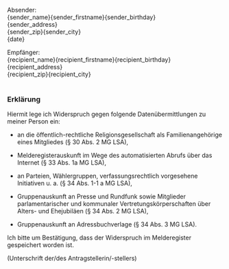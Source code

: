Absender:<br />
{sender_name}{sender_firstname}{sender_birthday}<br />
{sender_address}<br />
{sender_zip}{sender_city}<br />
{date}

Empfänger:<br />
{recipient_name}{recipient_firstname}{recipient_birthday}<br />
{recipient_address}<br />
{recipient_zip}{recipient_city}
<br />
<br />

### Erklärung

Hiermit lege ich Widerspruch gegen folgende Datenübermittlungen zu meiner Person ein:

+ an die öffentlich-rechtliche Religionsgesellschaft als Familienangehörige eines Mitgliedes (§ 30 Abs. 2 MG LSA),

+ Melderegisterauskunft im Wege des automatisierten Abrufs über das Internet (§ 33 Abs. 1a MG LSA),

+ an Parteien, Wählergruppen, verfassungsrechtlich vorgesehene Initiativen u. a. (§ 34 Abs. 1-1 a MG LSA),


+ Gruppenauskunft an Presse und Rundfunk sowie Mitglieder parlamentarischer und kommunaler Vertretungskörperschaften über Alters- und Ehejubiläen (§ 34 Abs. 2 MG LSA),

+ Gruppenauskunft an Adressbuchverlage (§ 34 Abs. 3 MG LSA).

Ich bitte um Bestätigung, dass der Widerspruch im Melderegister gespeichert worden ist.

(Unterschrift der/des Antragstellerin/-stellers)
